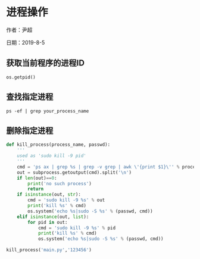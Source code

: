 # 进程操作

作者：尹超

日期：2019-8-5

## 获取当前程序的进程ID

`os.getpid()`

## 查找指定进程

`ps -ef | grep your_process_name`

## 删除指定进程

```python
def kill_process(process_name, passwd):
    '''
    used as 'sudo kill -9 pid'
    '''
    cmd = 'ps ax | grep %s | grep -v grep | awk \'{print $1}\'' % process_name
    out = subprocess.getoutput(cmd).split('\n')
    if len(out)==0:
        print('no such process')
        return
    if isinstance(out, str):
        cmd = 'sudo kill -9 %s' % out
        print('kill %s' % cmd)
        os.system('echo %s|sudo -S %s' % (passwd, cmd))
    elif isinstance(out, list):
        for pid in out:
            cmd = 'sudo kill -9 %s' % pid
        	print('kill %s' % cmd)
            os.system('echo %s|sudo -S %s' % (passwd, cmd))
            
kill_process('main.py','123456')
```

